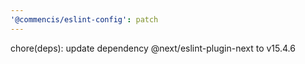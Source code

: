 ```yaml
---
'@commencis/eslint-config': patch
---
```


chore(deps): update dependency @next/eslint-plugin-next to v15.4.6
